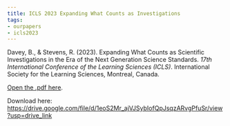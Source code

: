 ```yaml
---
title: ICLS 2023 Expanding What Counts as Investigations
tags: 
- ourpapers
- icls2023
---
```


Davey, B., & Stevens, R. (2023). Expanding What Counts as Scientific Investigations in the Era of the Next Generation Science Standards. _17th International Conference of the Learning Sciences (ICLS)_. International Society for the Learning Sciences, Montreal, Canada.


<!DOCTYPE html>
<html>
  <head>
    <title>Expanding What Counts as Scientific Investigations in the Era of the Next Generation Science Standards. </title>
  </head>
  <body>
    <p><a href="https://github.com/bradleydavey/quartz/blob/hugo/content/DaveyStevens2023.pdf">Open the .pdf here</a>.</p>
  </body>
</html>



Download here: https://drive.google.com/file/d/1eoS2Mr_ajVJSybIofQpJsqzARvgPfuSr/view?usp=drive_link

